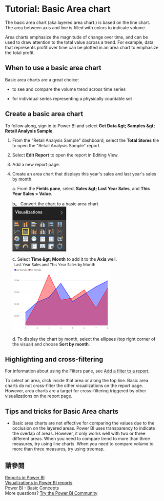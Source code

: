 <properties
   pageTitle="Tutorial: Basic Area chart"
   description="Tutorial: Basic Area chart."
   services="powerbi"
   documentationCenter=""
   authors="mihart"
   manager="mblythe"
   backup=""
   editor=""
   tags=""
   qualityFocus="no"
   qualityDate=""/>

<tags
   ms.service="powerbi"
   ms.devlang="NA"
   ms.topic="article"
   ms.tgt_pltfrm="NA"
   ms.workload="powerbi"
   ms.date="10/07/2016"
   ms.author="mihart"/>

# Tutorial: Basic Area chart  

The basic area chart (aka layered area chart.) is based on the line chart. The area between axis and line is filled with colors to indicate volume. 

Area charts emphasize the magnitude of change over time, and can be used to draw attention to the total value across a trend. For example, data that represents profit over time can be plotted in an area chart to emphasize the total profit.

## When to use a basic area chart  
Basic area charts are a great choice:

-   to see and compare the volume trend across time series 

-   for individual series representing a physically countable set

## Create a basic area chart  
To follow along, sign in to Power BI and select <bpt id="p1">**</bpt>Get Data <ph id="ph1">\&gt;</ph> Samples <ph id="ph2">\&gt;</ph> Retail Analysis Sample<ept id="p1">**</ept>. 

1.  From the "Retail Analysis Sample" dashboard, select the <bpt id="p1">**</bpt>Total Stores<ept id="p1">**</ept> tile to open the "Retail Analysis Sample" report.

2.  Select <bpt id="p1">**</bpt>Edit Report<ept id="p1">**</ept> to open the report in Editing View.

3.  Add a new report page.

4.  Create an area chart that displays this year's sales and last year's sales by month.

    a.  From the <bpt id="p1">**</bpt>Fields pane<ept id="p1">**</ept>, select <bpt id="p2">**</bpt>Sales <ph id="ph1">\&gt;</ph> Last Year Sales<ept id="p2">**</ept>, ﻿and <bpt id="p3">**</bpt>This Year Sales &gt; Value<ept id="p3">**</ept>.

    b。  Convert the chart to a basic area chart.    
    ![](media/powerbi-service-tutorial-basic-area-chart/convertChart.png)

    c.  Select <bpt id="p1">**</bpt>Time <ph id="ph1">\&gt;</ph> Month<ept id="p1">**</ept> to add it to the <bpt id="p2">**</bpt>Axis<ept id="p2">**</ept> well.   
    ![](media/powerbi-service-tutorial-basic-area-chart/powerbi-area-chartnew.png)

    d.  To display the chart by month, select the ellipses (top right corner of the visual) and choose <bpt id="p1">**</bpt>Sort by month<ept id="p1">**</ept>.

## Highlighting and cross-filtering  
For information about using the Filters pane, see <bpt id="p1">[</bpt>Add a filter to a report<ept id="p1">](powerbi-service-add-a-filter-to-a-report.md)</ept>.

To select an area, click inside that area or along the top line.  Basic area charts do not cross-filter the other visualizations on the report page. However, area charts are a target for cross-filtering triggered by other visualizations on the report page.

## Tips and tricks for Basic Area charts  
-   Basic area charts are not effective for comparing the values due to the occlusion on the layered areas. Power BI uses transparency to indicate the overlap of areas. However, it only works well with two or three different areas. When you need to compare trend to more than three measures, try using line charts. When you need to compare volume to more than three measures, try using treemap.

## 請參閱  
[Reports in Power BI](powerbi-service-reports.md)  
[Visualizations in Power BI reports](powerbi-service-visualizations-for-reports.md)  
[Power BI - Basic Concepts](powerbi-service-basic-concepts.md)  
More questions? [Try the Power BI Community](http://community.powerbi.com/)
